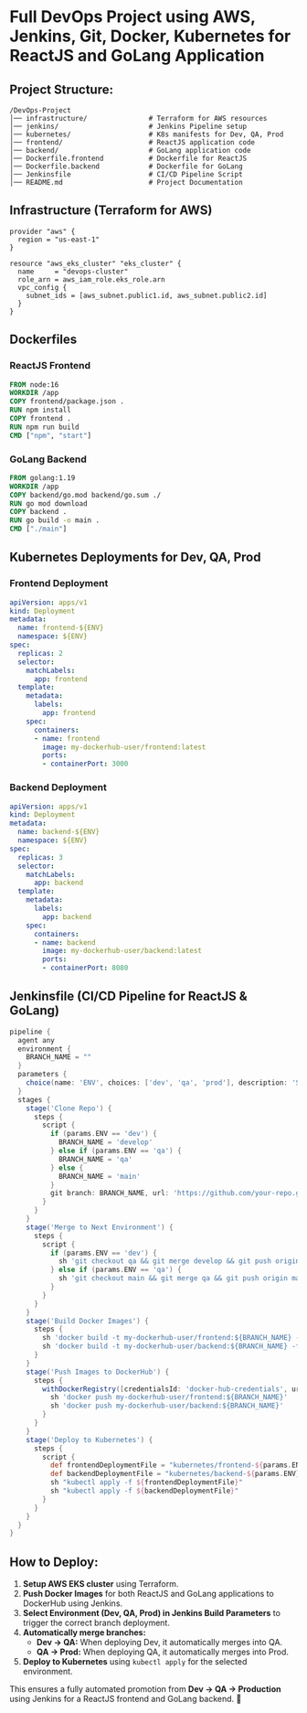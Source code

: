 # Full DevOps Project using AWS, Jenkins, Git, Docker, Kubernetes for ReactJS and GoLang Application

## Project Structure:
```
/DevOps-Project
│── infrastructure/               # Terraform for AWS resources
│── jenkins/                      # Jenkins Pipeline setup
│── kubernetes/                   # K8s manifests for Dev, QA, Prod
│── frontend/                     # ReactJS application code
│── backend/                      # GoLang application code
│── Dockerfile.frontend           # Dockerfile for ReactJS
│── Dockerfile.backend            # Dockerfile for GoLang
│── Jenkinsfile                   # CI/CD Pipeline Script
│── README.md                     # Project Documentation
```

## Infrastructure (Terraform for AWS)
```hcl
provider "aws" {
  region = "us-east-1"
}

resource "aws_eks_cluster" "eks_cluster" {
  name     = "devops-cluster"
  role_arn = aws_iam_role.eks_role.arn
  vpc_config {
    subnet_ids = [aws_subnet.public1.id, aws_subnet.public2.id]
  }
}
```

## Dockerfiles
### ReactJS Frontend
```dockerfile
FROM node:16
WORKDIR /app
COPY frontend/package.json .
RUN npm install
COPY frontend .
RUN npm run build
CMD ["npm", "start"]
```

### GoLang Backend
```dockerfile
FROM golang:1.19
WORKDIR /app
COPY backend/go.mod backend/go.sum ./
RUN go mod download
COPY backend .
RUN go build -o main .
CMD ["./main"]
```

## Kubernetes Deployments for Dev, QA, Prod
### Frontend Deployment
```yaml
apiVersion: apps/v1
kind: Deployment
metadata:
  name: frontend-${ENV}
  namespace: ${ENV}
spec:
  replicas: 2
  selector:
    matchLabels:
      app: frontend
  template:
    metadata:
      labels:
        app: frontend
    spec:
      containers:
      - name: frontend
        image: my-dockerhub-user/frontend:latest
        ports:
        - containerPort: 3000
```

### Backend Deployment
```yaml
apiVersion: apps/v1
kind: Deployment
metadata:
  name: backend-${ENV}
  namespace: ${ENV}
spec:
  replicas: 3
  selector:
    matchLabels:
      app: backend
  template:
    metadata:
      labels:
        app: backend
    spec:
      containers:
      - name: backend
        image: my-dockerhub-user/backend:latest
        ports:
        - containerPort: 8080
```

## Jenkinsfile (CI/CD Pipeline for ReactJS & GoLang)
```groovy
pipeline {
  agent any
  environment {
    BRANCH_NAME = ""
  }
  parameters {
    choice(name: 'ENV', choices: ['dev', 'qa', 'prod'], description: 'Select Environment')
  }
  stages {
    stage('Clone Repo') {
      steps {
        script {
          if (params.ENV == 'dev') {
            BRANCH_NAME = 'develop'
          } else if (params.ENV == 'qa') {
            BRANCH_NAME = 'qa'
          } else {
            BRANCH_NAME = 'main'
          }
          git branch: BRANCH_NAME, url: 'https://github.com/your-repo.git', credentialsId: 'your-git-credentials-id'
        }
      }
    }
    stage('Merge to Next Environment') {
      steps {
        script {
          if (params.ENV == 'dev') {
            sh 'git checkout qa && git merge develop && git push origin qa'
          } else if (params.ENV == 'qa') {
            sh 'git checkout main && git merge qa && git push origin main'
          }
        }
      }
    }
    stage('Build Docker Images') {
      steps {
        sh 'docker build -t my-dockerhub-user/frontend:${BRANCH_NAME} -f Dockerfile.frontend .'
        sh 'docker build -t my-dockerhub-user/backend:${BRANCH_NAME} -f Dockerfile.backend .'
      }
    }
    stage('Push Images to DockerHub') {
      steps {
        withDockerRegistry([credentialsId: 'docker-hub-credentials', url: '']) {
          sh 'docker push my-dockerhub-user/frontend:${BRANCH_NAME}'
          sh 'docker push my-dockerhub-user/backend:${BRANCH_NAME}'
        }
      }
    }
    stage('Deploy to Kubernetes') {
      steps {
        script {
          def frontendDeploymentFile = "kubernetes/frontend-${params.ENV}-deployment.yaml"
          def backendDeploymentFile = "kubernetes/backend-${params.ENV}-deployment.yaml"
          sh "kubectl apply -f ${frontendDeploymentFile}"
          sh "kubectl apply -f ${backendDeploymentFile}"
        }
      }
    }
  }
}
```

## How to Deploy:
1. **Setup AWS EKS cluster** using Terraform.
2. **Push Docker Images** for both ReactJS and GoLang applications to DockerHub using Jenkins.
3. **Select Environment (Dev, QA, Prod) in Jenkins Build Parameters** to trigger the correct branch deployment.
4. **Automatically merge branches:**
   - **Dev → QA:** When deploying Dev, it automatically merges into QA.
   - **QA → Prod:** When deploying QA, it automatically merges into Prod.
5. **Deploy to Kubernetes** using `kubectl apply` for the selected environment.

This ensures a fully automated promotion from **Dev → QA → Production** using Jenkins for a ReactJS frontend and GoLang backend. 🚀
